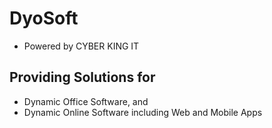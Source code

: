 # DyoSoft
- Powered by CYBER KING IT
## Providing Solutions for 
* Dynamic Office Software, and
* Dynamic Online Software including Web and Mobile Apps
